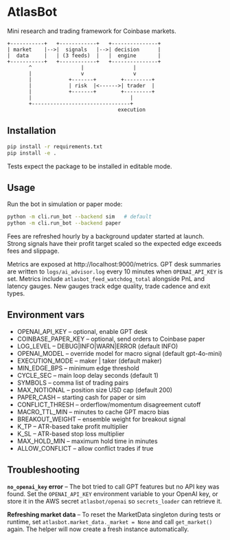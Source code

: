 # AtlasBot

Mini research and trading framework for Coinbase markets.

```
+-----------+   +------------+   +---------------+
| market    |-->|  signals   |-->| decision      |
|  data     |   | (3 feeds)  |   |  engine       |
+-----------+   +------------+   +---------------+
       ^                |                |
       |                v                v
       |            +-------+        +---------+
       |            | risk  |<------>| trader  |
       |            +-------+        +---------+
       |                                |
       +--------------------------------+
                                    execution
```

## Installation

```bash
pip install -r requirements.txt
pip install -e .
```

Tests expect the package to be installed in editable mode.

## Usage

Run the bot in simulation or paper mode:

```bash
python -m cli.run_bot --backend sim   # default
python -m cli.run_bot --backend paper
```

Fees are refreshed hourly by a background updater started at launch.
Strong signals have their profit target scaled so the expected edge exceeds
fees and slippage.

Metrics are exposed at http://localhost:9000/metrics. GPT desk summaries are
written to `logs/ai_advisor.log` every 10 minutes when `OPENAI_API_KEY` is set.
Metrics include `atlasbot_feed_watchdog_total` alongside PnL and latency gauges.
New gauges track edge quality, trade cadence and exit types.

## Environment vars

* OPENAI_API_KEY      – optional, enable GPT desk
* COINBASE_PAPER_KEY  – optional, send orders to Coinbase paper
* LOG_LEVEL           – DEBUG|INFO|WARN|ERROR (default INFO)
* OPENAI_MODEL        – override model for macro signal (default gpt-4o-mini)
* EXECUTION_MODE      – maker | taker (default maker)
* MIN_EDGE_BPS        – minimum edge threshold
* CYCLE_SEC          – main loop delay seconds (default 1)
* SYMBOLS            – comma list of trading pairs
* MAX_NOTIONAL       – position size USD cap (default 200)
* PAPER_CASH         – starting cash for paper or sim
* CONFLICT_THRESH     – orderflow/momentum disagreement cutoff
* MACRO_TTL_MIN       – minutes to cache GPT macro bias
* BREAKOUT_WEIGHT     – ensemble weight for breakout signal
* K_TP                – ATR-based take profit multiplier
* K_SL                – ATR-based stop loss multiplier
* MAX_HOLD_MIN        – maximum hold time in minutes
* ALLOW_CONFLICT      – allow conflict trades if true

## Troubleshooting

**`no_openai_key` error** – The bot tried to call GPT features but no API key
was found. Set the `OPENAI_API_KEY` environment variable to your OpenAI key, or
store it in the AWS secret `atlasbot/openai` so `secrets_loader` can retrieve
it.

**Refreshing market data** – To reset the MarketData singleton during tests or
runtime, set `atlasbot.market_data._market = None` and call `get_market()`
again. The helper will now create a fresh instance automatically.
